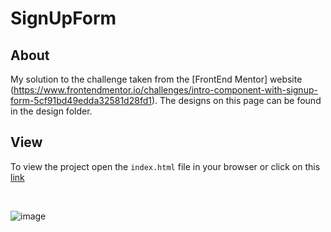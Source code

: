 # SignUpForm

## About

My solution to the challenge taken from the [FrontEnd Mentor] website (https://www.frontendmentor.io/challenges/intro-component-with-signup-form-5cf91bd49edda32581d28fd1). The designs on this page can be found in the design folder.

## View

To view the project open the `index.html` file in your browser or click on this [link](https://gabrielnicolim.github.io/SignUpForm/)

<br>

![image](https://user-images.githubusercontent.com/69210720/118030217-61315f00-b33b-11eb-9416-d71912f012d4.png)